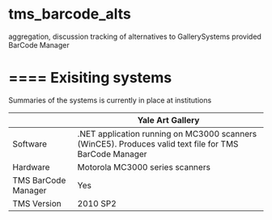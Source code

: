 tms_barcode_alts
================

aggregation, discussion tracking of alternatives to GallerySystems provided BarCode Manager


====
Exisiting systems 
====
Summaries of the systems is currently in place at institutions 

| | Yale Art Gallery | 
|----|-----|
| Software | .NET application running on MC3000 scanners (WinCE5). Produces valid text file for TMS BarCode Manager |
| Hardware | Motorola MC3000 series scanners |
| TMS BarCode Manager | Yes |
| TMS Version | 2010 SP2 |
